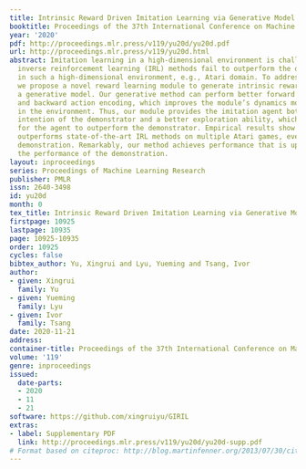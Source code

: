 ```yaml
---
title: Intrinsic Reward Driven Imitation Learning via Generative Model
booktitle: Proceedings of the 37th International Conference on Machine Learning
year: '2020'
pdf: http://proceedings.mlr.press/v119/yu20d/yu20d.pdf
url: http://proceedings.mlr.press/v119/yu20d.html
abstract: Imitation learning in a high-dimensional environment is challenging. Most
  inverse reinforcement learning (IRL) methods fail to outperform the demonstrator
  in such a high-dimensional environment, e.g., Atari domain. To address this challenge,
  we propose a novel reward learning module to generate intrinsic reward signals via
  a generative model. Our generative method can perform better forward state transition
  and backward action encoding, which improves the module’s dynamics modeling ability
  in the environment. Thus, our module provides the imitation agent both the intrinsic
  intention of the demonstrator and a better exploration ability, which is critical
  for the agent to outperform the demonstrator. Empirical results show that our method
  outperforms state-of-the-art IRL methods on multiple Atari games, even with one-life
  demonstration. Remarkably, our method achieves performance that is up to 5 times
  the performance of the demonstration.
layout: inproceedings
series: Proceedings of Machine Learning Research
publisher: PMLR
issn: 2640-3498
id: yu20d
month: 0
tex_title: Intrinsic Reward Driven Imitation Learning via Generative Model
firstpage: 10925
lastpage: 10935
page: 10925-10935
order: 10925
cycles: false
bibtex_author: Yu, Xingrui and Lyu, Yueming and Tsang, Ivor
author:
- given: Xingrui
  family: Yu
- given: Yueming
  family: Lyu
- given: Ivor
  family: Tsang
date: 2020-11-21
address: 
container-title: Proceedings of the 37th International Conference on Machine Learning
volume: '119'
genre: inproceedings
issued:
  date-parts:
  - 2020
  - 11
  - 21
software: https://github.com/xingruiyu/GIRIL
extras:
- label: Supplementary PDF
  link: http://proceedings.mlr.press/v119/yu20d/yu20d-supp.pdf
# Format based on citeproc: http://blog.martinfenner.org/2013/07/30/citeproc-yaml-for-bibliographies/
---
```

